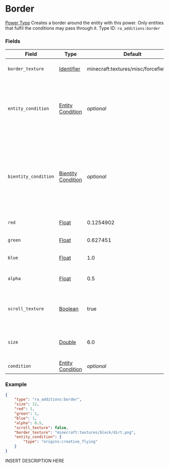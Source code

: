 # Border
[Power Type](../power_types.md)
Creates a border around the entity with this power. Only entities that fulfil the conditions may pass through it.
Type ID: `ra_additions:border`
### Fields
Field | Type | Default | Description
------|------|---------|-------------
`border_texture` | [Identifier](../data_types/identifier.md) | minecraft:textures/misc/forcefield.png | The texture used on the border.
`entity_condition` | [Entity Condition](../data_types/entity_condition.md) | _optional_ | If specified, if the entity colliding with the border fulfils the condition, it can walk through the border.
`bientity_condition` | [Bientity Condition](../data_types/bientity_condition.md) | _optional_ | If specified, if the entity colliding with the border, and the entity with this power fulfil the condition, the colliding entity can walk through the border.
`red` | [Float](../data_types/float.md) | 0.1254902 | The red value of the border.
`green` | [Float](../data_types/float.md) | 0.627451 | The green value of the border.
`blue` | [Float](../data_types/float.md) | 1.0 | The blue value of the border.
`alpha` | [Float](../data_types/float.md) | 0.5 | The alpha (transparency) value of the border.
`scroll_texture` | [Boolean](../data_types/boolean.md) | true | Defines whether the border scrolls like the vanila border.
`size` | [Double](../data_types/double.md) | 6.0 | The distance to one side of the border from the center.
`condition` | [Entity Condition](../data_types/entity_condition.md) | _optional_ | null

### Example
```json
{
    "type": "ra_additions:border",
    "size": 12,
    "red": 1,
    "green": 1,
    "blue": 1,
    "alpha": 0.5,
    "scroll_texture": false,
    "border_texture": "minecraft:textures/block/dirt.png",
    "entity_condition": {
        "type": "origins:creative_flying"
    }
}```
INSERT DESCRIPTION HERE
